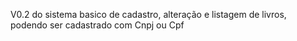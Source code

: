 V0.2 do sistema basico de cadastro, alteração e listagem de livros, podendo ser cadastrado com Cnpj ou Cpf
